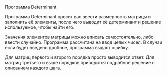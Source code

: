 Программа Determinant

Программа Determinant просит вас ввести размерность матрицы и заполнить её элементы, после чего выводит её детерминант и решение используемое, чтобы найти его.

Значения элементов матрицы можно вписать самостоятельно, либо ввести случайно. 
Программа рассчитана на ввод целых чисел. 
В случаи если будет введено дробное, программа выдаст ошибку. 

Для матриц первого и второго порядка просто выводится ответ.
Для матриц третьего и выше порядков приводится подробное решение с описанием каждого шага.
